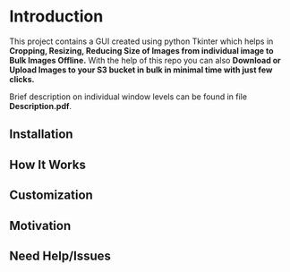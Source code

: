# Introduction

This project contains a GUI created using python Tkinter which helps in **Cropping, Resizing, Reducing Size of Images from individual image to Bulk Images Offline.** With the help of this repo you can also **Download or Upload Images to your S3 bucket in bulk in minimal time with just few clicks.**

Brief description on individual window levels can be found in file **Description.pdf**.

## Installation


## How It Works


## Customization


## Motivation


## Need Help/Issues
